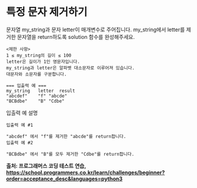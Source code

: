 # 특정 문자 제거하기
 
<p>
문자열 my_string과 문자 letter이 매개변수로 주어집니다. my_string에서 letter를 제거한 문자열을 return하도록 solution 함수를 완성해주세요.
</p>

```
<제한 사항>
1 ≤ my_string의 길이 ≤ 100
letter은 길이가 1인 영문자입니다.
my_string과 letter은 알파벳 대소문자로 이루어져 있습니다.
대문자와 소문자를 구분합니다.

=== 입출력 예 ===
my_string	letter	result
"abcdef"	"f"	"abcde"
"BCBdbe"	"B"	"Cdbe"
```

<p>입출력 예 설명</p>

```
입출력 예 #1

"abcdef" 에서 "f"를 제거한 "abcde"를 return합니다.
입출력 예 #2

"BCBdbe" 에서 "B"를 모두 제거한 "Cdbe"를 return합니다.
```

<strong> 출처: 프로그래머스 코딩 테스트 연습, https://school.programmers.co.kr/learn/challenges/beginner?order=acceptance_desc&languages=python3</strong>
